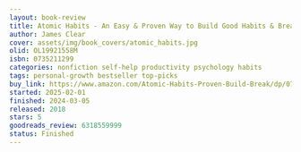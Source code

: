 ```yaml
---
layout: book-review
title: Atomic Habits - An Easy & Proven Way to Build Good Habits & Break Bad Ones
author: James Clear
cover: assets/img/book_covers/atomic_habits.jpg
olid: OL19921558M
isbn: 0735211299
categories: nonfiction self-help productivity psychology habits
tags: personal-growth bestseller top-picks
buy_link: https://www.amazon.com/Atomic-Habits-Proven-Build-Break/dp/0735211299
started: 2025-02-01
finished: 2024-03-05
released: 2018
stars: 5
goodreads_review: 6318559999
status: Finished
---
```

